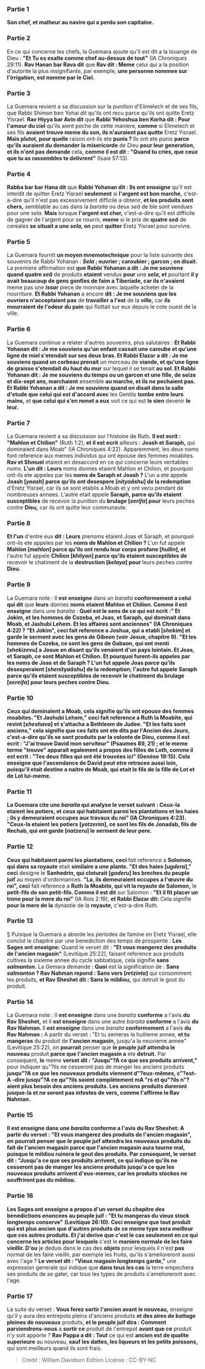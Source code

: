 
### Partie 1
<b>Son chef, et malheur au navire qui a perdu son capitaine.</b>

### Partie 2
En ce qui concerne les chefs, la Guemara ajoute qu'il est dit a la louange de Dieu : <b>"Et Tu es exalte comme chef au-dessus de tout"</b> (IA Chroniques 29:11). <b>Rav Hanan bar Rava dit</b> que <b>Rav dit : Meme</b> celui qui a la position d'autorite la plus insignifiante, par exemple, <b>une personne nommee sur l'irrigation, est nomme par le Ciel.</b>

### Partie 3
La Guemara revient a sa discussion sur la punition d'Elimelech et de ses fils, que Rabbi Shimon ben Yohai dit qu'ils ont recu parce qu'ils ont quitte Eretz Yisrael. <b>Rav Hiyya bar Avin dit</b> que <b>Rabbi Yehoshua ben Korha dit : Pour l'amour du ciel</b> qu'ils aient peche de cette maniere, <b>comme</b> si Elimelech et ses fils <b>avaient trouve meme du son, ils n'auraient pas quitte</b> Eretz Yisrael. <b>Mais plutot, pour quelle</b> raison ont-ils ete <b>punis ? </b> Ils ont ete punis <b>parce qu'ils auraient du demander la misericorde</b> de Dieu <b>pour leur generation, et ils n'ont pas demande</b> cela, <b>comme il est dit : "Quand tu cries, que ceux que tu as rassembles te delivrent"</b> (Isaie 57:13).

### Partie 4
<b>Rabba bar bar Hana dit</b> que <b>Rabbi Yohanan dit : Ils ont enseigne</b> qu'il est interdit de quitter Eretz Yisrael <b>seulement</b> si <b>l'argent est bon marche,</b> c'est-a-dire qu'il n'est pas excessivement difficile a obtenir, <b>et les produits sont chers,</b> semblable au cas dans la <i>baraita</i> ou deux <i>seâ</i> de ble sont vendues pour une <i>sela</i>. <b>Mais</b> lorsque <b>l'argent est cher,</b> c'est-a-dire qu'il est difficile de gagner de l'argent pour se nourrir, <b>meme</b> si le prix de <b>quatre <i>seâ</i></b> de cereales <b>se situait a une <i>sela</i>, on</b> peut <b>quitter</b> Eretz Yisrael pour survivre.

### Partie 5
La Guemara fournit <b>un moyen mnemotechnique</b> pour la liste suivante des souvenirs de Rabbi Yohanan : <b><i>Sela</i> ; ouvrier ; caroubier ; garcon ; on disait.</b> La premiere affirmation est <b>que Rabbi Yohanan a dit : Je me souviens quand quatre <i>seâ</i></b> de produits <b>etaient</b> vendus <b>pour</b> une <b><i>sela</i>, et</b> pourtant <b>il y avait beaucoup de gens gonfles de faim a Tiberiade, car ils n'avaient</b> meme pas une <b><i>issar</i></b> piece de monnaie avec laquelle acheter de la nourriture. <b>Et Rabbi Yohanan</b> a encore <b>dit : Je me souviens que les ouvriers n'acceptaient pas</b> de <b>travailler a l'est</b> de la <b>ville,</b> car <b>ils mourraient de l'odeur du pain</b> qui flottait sur eux depuis le cote ouest de la ville.

### Partie 6
La Guemara continue a relater d'autres souvenirs, plus salutaires : <b>Et Rabbi Yohanan dit : Je me souviens qu'un enfant cassait une caroube et qu'une ligne de miel s'etendait sur ses deux bras. Et Rabbi Elazar a dit : Je me souviens quand un corbeau prenait</b> un morceau de <b>viande, et qu'une ligne de graisse s'etendait du haut du mur</b> sur lequel il se tenait <b>au sol. Et Rabbi Yohanan dit : Je me souviens du temps ou un garcon et une fille, de seize et dix-sept ans, marchaient</b> ensemble <b>au marche, et ils ne pechaient pas. Et Rabbi Yohanan a dit : Je me souviens quand on disait dans la salle d'etude que celui qui est d'accord avec</b> les Gentils <b>tombe entre leurs mains,</b> et <b>que celui qui s'en remet a eux</b> voit ce qui est <b>le sien</b> devenir <b>le leur.</b>

### Partie 7
La Guemara revient a sa discussion sur l'histoire de Ruth. <b>Il est ecrit : "Mahlon et Chilion"</b> (Ruth 1:2), <b>et il est ecrit</b> ailleurs : <b>Joash et Saraph,</b> qui dominaient dans Moab" (IA Chroniques 4:22). Apparemment, les deux noms font reference aux memes individus qui ont epouse des femmes moabites. <b>Rav et Shmuel</b> etaient en desaccord en ce qui concerne leurs veritables noms. <b>L'un dit : Leurs</b> noms donnes etaient Mahlon et Chilion, et pourquoi ont-ils ete appeles</b> par les <b>noms de Saraph et Joash ?</b> L'un a ete appele <b>Joash [<i>yoash</i>] parce qu'ils ont desespere [<i>nityaâshu</i>] de la redemption</b> d'Eretz Yisrael, car ils se sont etablis a Moab et y ont vecu pendant de nombreuses annees. L'autre etait appele <b>Saraph, parce qu'ils etaient susceptibles</b> de recevoir la punition du <b>brulage [<i>serifa</i>] pour</b> leurs peches contre <b>Dieu,</b> car ils ont quitte leur communaute.

### Partie 8
<b>Et l'un</b> d'entre eux <b>dit : Leurs</b> prenoms etaient Joas et Saraph, et pourquoi ont-ils ete appeles</b> par les <b>noms de Mahlon et Chilion ? </b> L'un fut appele <b>Mahlon [<i>mahlon</i>] parce qu'ils ont rendu leur corps profane [<i>hullin</i>], et</b> l'autre fut appele <b>Chilion [<i>khilyon</i>] parce qu'ils etaient susceptibles de</b> recevoir le chatiment de la <b>destruction [<i>kelaya</i>] pour</b> leurs peches contre <b>Dieu.</b>

### Partie 9
La Guemara note : Il <b>est enseigne</b> dans un <i>baraita</i> <b>conformement a celui qui dit</b> que <b>leurs</b> donnes <b>noms etaient Mahlon et Chilion. Comme il est enseigne</b> dans une <i>baraita</i> : <b>Quel est le sens de ce <b>qui est ecrit :" Et Jokim, et les hommes de Cozeba, et Joas, et Saraph, qui dominait dans Moab, et Jashubi Lehem. Et les affaires sont anciennes"</b> (IA Chroniques 4:22) ? <b>"Et Jokim", ceci</b> fait reference a <b>Joshua, qui a etabli [<i>shekim</i>]</b> et garde le <b>serment avec les gens de Gibeon</b> (voir Josue, chapitre 9). <b>"Et les hommes de Cozeba, ce sont les gens de Gabaon, qui ont menti [<i>shekizevu</i>] a Josue</b> en disant qu'ils venaient d'un pays lointain. <b>Et Joas, et Saraph, ce sont Mahlon et Chilion. Et pourquoi furent-ils appeles</b> par les <b>noms de Joas et de Saraph ?</b> L'un fut appele <b>Joas parce qu'ils desesperaient [<i>shenityaâshu</i>] de la redemption;</b> l'autre fut appele <b>Saraph parce qu'ils etaient susceptibles</b> de recevoir le chatiment du <b>brulage [<i>sereifa</i>] pour</b> leurs peches contre <b>Dieu.</b>

### Partie 10
<b>Ceux qui dominaient a Moab,</b> cela signifie <b>qu'ils ont epouse des femmes moabites. "Et Jashubi Lehem," ceci</b> fait reference a <b>Ruth la Moabite, qui revint [<i>sheshava</i>] et s'attacha</b> <b>a Bethleem</b> de <b>Judee. "Et les faits sont anciens,"</b> cela signifie que <b>ces faits ont ete dits par l'Ancien des Jours,</b> c'est-a-dire qu'ils se sont produits par la volonte de Dieu, <b>comme il est ecrit : "J'ai trouve David mon serviteur"</b> (Psaumes 89, 21) ; <b>et</b> le meme terme "trouve" apparait egalement a propos des filles de Loth, comme <b>il est ecrit : "Tes deux filles qui ont été trouvées</b> ici" (Genèse 19:15). Cela enseigne que l'ascendance de David peut etre retracee aussi loin, puisqu'il etait destine a naitre de Moab, qui etait le fils de la fille de Lot et de Lot lui-meme.

### Partie 11
La Guemara cite une <i>baraita</i> qui analyse le verset suivant : <b>Ceux-la etaient les potiers, et ceux qui habitaient parmi les plantations et les haies ; ils y demeuraient occupes aux travaux du roi"</b> (IA Chroniques 4:23). <b>"Ceux-la etaient les potiers [<i>yotzerim</i>], ce sont les fils de Jonadab, fils de Rechab, qui ont garde [<i>natzeru</i>] le serment de leur pere.</b>

### Partie 12
<b>Ceux qui habitaient parmi les plantations,</b> ceci</b> fait reference a <b>Solomon, qui dans sa royaute</b> etait <b>similaire a une plante. "Et des haies [<i>ugdera</i>]," ceci</b> designe le <b>Sanhedrin, qui cloturait [<i>gaderu</i>] les breches du peuple juif</b> au moyen d'ordonnances. <b>"La, ils demeuraient occupes a l'œuvre du roi", ceci</b> fait reference a <b>Ruth la Moabite, qui vit la royaute de Salomon,</b> le <b>petit-fils de son petit-fils. Comme il est dit</b> sur Salomon : <b>"Et il fit placer un trone pour la mere du roi"</b> (IA Rois 2:19), <b>et Rabbi Elazar dit:</b> Cela signifie <b>pour la mere de la</b> dynastie de la <b>royaute,</b> c'est-a-dire Ruth.

### Partie 13
§ Puisque la Guemara a aborde les periodes de famine en Eretz Yisrael, elle conclut le chapitre par une benediction des temps de prosperite : <b>Les Sages ont enseigne:</b> Quand le verset dit : <b>"Et vous mangerez des produits de l'ancien magasin"</b> (Levitique 25:22), faisant reference aux produits cultives la sixieme annee du cycle sabbatique, cela signifie <b>sans <i>salmanton</i>.</b> La Gemara demande : <b>Quoi</b> est la signification de : <b>Sans <i>salmanton</i> ? Rav Nahman repond : Sans vers [<i>retzinta</i>]</b> qui consomment les produits, <b>et Rav Sheshet dit : Sans le mildiou,</b> qui detruit le gout du produit.

### Partie 14
La Guemara note : Il <b>est enseigne</b> dans une <i>baraita</i> <b>conforme</b> a l'avis <b>du Rav Sheshet,</b> et il <b>est enseigne</b> dans une autre <i>baraita</i> <b>conforme</b> a l'avis <b>du Rav Nahman. </b> Il <b>est enseigne</b> dans une <i>baraita</i> <b>conformement</b> a l'avis <b>du Rav Nahman :</b> A partir du verset : "Et tu semeras la huitieme annee, <b>et tu mangeras</b> du produit de <b>l'ancien magasin,</b> jusqu'a la neuvieme annee" (Levitique 25:22), on <b>pourrait</b> penser que <b>le peuple juif attendra le nouveau</b> produit <b>parce que l'ancien magasin a</b> ete <b>detruit.</b> Par consequent, <b>le</b> meme <b>verset dit : "Jusqu"?A ce que ses produits arrivent,"</b> pour indiquer qu"?ils ne cesseront pas de manger les anciens produits <b>jusqu"?A ce que les nouveaux <b>produits viennent d"?eux-mêmes,</b> c"?est-A -dire jusqu"?A ce qu"?ils soient complètement mA "rs et qu"?ils n"?aient plus besoin des anciens produits. Les anciens produits dureront jusque-la et ne seront pas infestes de vers, comme l'affirme le Rav Nahman.

### Partie 15
Il <b>est enseigne</b> dans une <i>baraita</i> <b>conforme</b> a l'avis <b>du Rav Sheshet:</b> A partir du verset : <b>"Et vous mangerez des produits de l'ancien magasin"</b>, on <b>pourrait</b> penser que <b>le peuple juif attendra les nouveaux</b> produits <b>du fait de l'ancien magasin parce que</b> l'ancien magasin aura tourne <b>mal,</b> puisque le mildiou ruinera le gout des produits. Par consequent, <b>le verset dit : "Jusqu'a ce que ses produits arrivent,</b> ce qui indique qu'ils ne cesseront pas de manger les anciens produits <b>jusqu'a ce que les</b> nouveaux <b>produits arrivent d'eux-memes,</b> car les produits stockes ne souffriront pas du mildiou.

### Partie 16
<b>Les Sages ont enseigne</b> a propos d'un verset du chapitre des benedictions enoncees au peuple juif : <b>"Et tu mangeras du vieux stock longtemps conserve"</b> (Levitique 26:10). Ceci <b>enseigne que tout</b> produit <b>qui est plus ancien que d'autres</b> produits de ce meme type sera <b>meilleur</b> que ces <b>autres</b> produits. <b>Et j'ai</b> derive que c'est le cas <b>seulement</b> en ce qui concerne les <b>articles</b> pour lesquels</b> c'est le <b>maniere normale de les faire vieillir. D'ou</b> je deduis dans le cas des <b>objets</b> pour lesquels</b> il n'est <b>pas</b> normal de les faire vieillir,</b> par exemple les fruits, qu'ils s'amelioreront aussi avec l'age ? <b>Le verset dit : "Vieux magasin longtemps garde,"</b> une expression generale qui indique que <b>dans tous les cas</b> la terre empechera ses produits de se gater, car tous les types de produits s'amelioreront avec l'age.

### Partie 17
La suite du verset : <b>Vous ferez sortir l'ancien avant le nouveau,</b> enseigne qu'il y aura des entrepots pleins d'anciens</b> produits <b>et des aires de battage pleines de nouveaux</b> produits, <b>et le peuple juif dira : Comment parviendrons-nous</b> a <b>sortir ce</b> produit de l'entrepot <b>avant que ce</b> produit n'y soit apporte ? <b>Rav Pappa a dit : Tout</b> ce qui est <b>ancien est de qualite superieure</b> au nouveau, <b>sauf les dattes, les liqueurs et les petits poissons,</b> qui sont meilleurs quand ils sont frais.

>Credit : William Davidson Edition
>License : CC-BY-NC